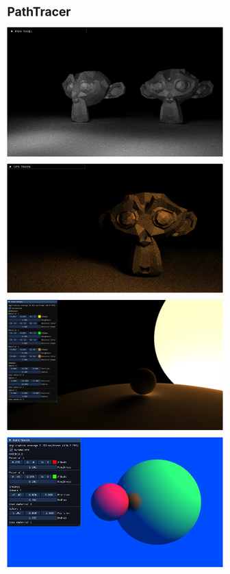 # PathTracer

![PathTracer](/Renders/12_09_2023.PNG?raw=true "PathTracer")

![PathTracer](/Renders/Monkey.PNG?raw=true "PathTracer")

![PathTracer](/Renders/PathTracingWithEmissionMaterial.PNG?raw=true "PathTracer")

![PathTracer](/Renders/PathTracedSpheres.PNG?raw=true "PathTracer")
